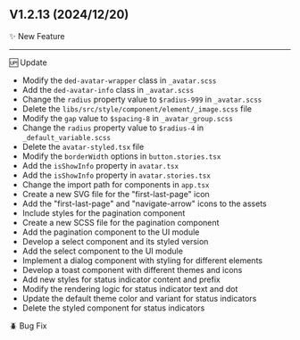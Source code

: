 ## V1.2.13 (2024/12/20)

✨ New Feature

---

🆙 Update

- Modify the `ded-avatar-wrapper` class in `_avatar.scss`
- Add the `ded-avatar-info` class in `_avatar.scss`
- Change the `radius` property value to `$radius-999` in `_avatar.scss`
- Delete the `libs/src/style/component/element/_image.scss` file
- Modify the `gap` value to `$spacing-8` in `_avatar_group.scss`
- Change the `radius` property value to `$radius-4` in `_default_variable.scss`
- Delete the `avatar-styled.tsx` file
- Modify the `borderWidth` options in `button.stories.tsx`
- Add the `isShowInfo` property in `avatar.tsx`
- Add the `isShowInfo` property in `avatar.stories.tsx`
- Change the import path for components in `app.tsx`
- Create a new SVG file for the "first-last-page" icon
- Add the "first-last-page" and "navigate-arrow" icons to the assets
- Include styles for the pagination component
- Create a new SCSS file for the pagination component
- Add the pagination component to the UI module
- Develop a select component and its styled version
- Add the select component to the UI module
- Implement a dialog component with styling for different elements
- Develop a toast component with different themes and icons
- Add new styles for status indicator content and prefix
- Modify the rendering logic for status indicator text and dot
- Update the default theme color and variant for status indicators
- Delete the styled component for status indicators

🪲 Bug Fix
